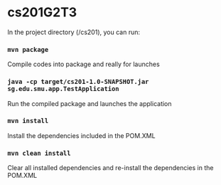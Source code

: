 # cs201G2T3

In the project directory (/cs201), you can run:

### `mvn package`

Compile codes into package and really for launches

### `java -cp target/cs201-1.0-SNAPSHOT.jar sg.edu.smu.app.TestApplication`

Run the compiled package and launches the application

### `mvn install` 

Install the dependencies included in the POM.XML

### `mvn clean install`

Clear all installed dependencies and re-install the dependencies in the POM.XML
